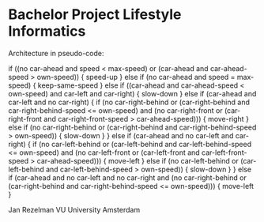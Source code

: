 # Bachelor Project Lifestyle Informatics

Architecture in pseudo-code:

if ((no car-ahead and speed < max-speed) or (car-ahead and car-ahead-speed > own-speed)) {
    speed-up
} else if (no car-ahead and speed = max-speed) {
    keep-same-speed
} else if ((car-ahead and car-ahead-speed < own-speed) and car-left and car-right) {
    slow-down
} else if (car-ahead and car-left and no car-right) {
    if (no car-right-behind or (car-right-behind and car-right-behind-speed <= own-speed) and (no car-right-front or (car-right-front and car-right-front-speed > car-ahead-speed))) {
        move-right
    } else if (no car-right-behind or (car-right-behind and car-right-behind-speed > own-speed)) {
        slow-down
    }
} else if (car-ahead and no car-left and car-right) {
    if (no car-left-behind or (car-left-behind and car-left-behind-speed <= own-speed) and (no car-left-front or (car-left-front and car-left-front-speed > car-ahead-speed))) {
        move-left
    } else if (no car-left-behind or (car-left-behind and car-left-behind-speed > own-speed)) {
        slow-down
    }
} else if (car-ahead and no car-left and no car-right and (no car-right-behind or (car-right-behind and car-right-behind-speed <= own-speed))) {
    move-left
}

Jan Rezelman
VU University Amsterdam
